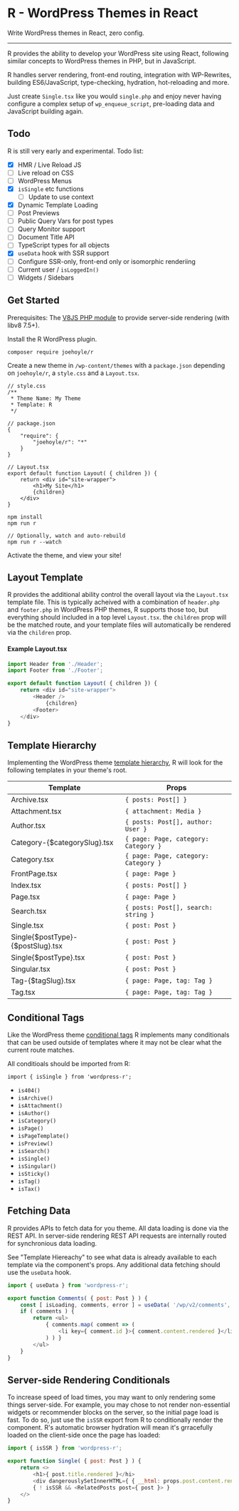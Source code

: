 # R - WordPress Themes in React

Write WordPress themes in React, zero config.

---

R provides the ability to develop your WordPress site using React, following similar concepts to WordPress themes in PHP, but in JavaScript.

R handles server rendering, front-end routing, integration with WP-Rewrites, building ES6/JavaScript, type-checking, hydration, hot-reloading and more.

Just create `Single.tsx` like you would `single.php` and enjoy never having configure a complex setup of `wp_enqueue_script`, pre-loading data and JavaScript building again.

## Todo

R is still very early and experimental. Todo list:

- [x] HMR / Live Reload JS
- [ ] Live reload on CSS
- [ ] WordPress Menus
- [x] `isSingle` etc functions
   - [ ] Update to use context
- [x] Dynamic Template Loading
- [ ] Post Previews
- [ ] Public Query Vars for post types
- [ ] Query Monitor support
- [ ] Document Title API
- [ ] TypeScript types for all objects
- [x] `useData` hook with SSR support
- [ ] Configure SSR-only, front-end only or isomorphic renderiing
- [ ] Current user / `isLoggedIn()`
- [ ] Widgets / Sidebars

## Get Started

Prerequisites: The [V8JS PHP module](https://github.com/phpv8/v8js/) to provide server-side rendering (with libv8 7.5+).

Install the R WordPress plugin.

`composer require joehoyle/r`

Create a new theme in `/wp-content/themes` with a `package.json` depending on `joehoyle/r`, a `style.css` and a `Layout.tsx`.

```
// style.css
/**
 * Theme Name: My Theme
 * Template: R
 */

// package.json
{
	"require": {
		"joehoyle/r": "*"
	}
}

// Layout.tsx
export default function Layout( { children }) {
	return <div id="site-wrapper">
		<h1>My Site</h1>
		{children}
	</div>
}
```

```
npm install
npm run r

// Optionally, watch and auto-rebuild
npm run r --watch
```

Activate the theme, and view your site!

## Layout Template

R provides the additional ability control the overall layout via the `Layout.tsx` template file. This is typically acheived with a combination of `header.php` and `footer.php` in WordPress PHP themes, R supports those too, but everything should included in a top level `Layout.tsx`. the `children` prop will be the matched route, and your template files will automatically be rendered via the `children` prop.

#### Example Layout.tsx

```js
import Header from './Header';
import Footer from './Footer';

export default function Layout( { children }) {
	return <div id="site-wrapper">
		<Header />
			{children}
		<Footer>
	</div>
}
```


## Template Hierarchy

Implementing the WordPress theme [template hierarchy](https://developer.wordpress.org/themes/basics/template-hierarchy/#single-post), R will look for the following templates in your theme's root.

|Template|Props|
|--|--|
|Archive.tsx|`{ posts: Post[] }`|
|Attachment.tsx|`{ attachment: Media }`|
|Author.tsx|`{ posts: Post[], author: User }`|
|Category-{$categorySlug}.tsx|`{ page: Page, category: Category }`|
|Category.tsx|`{ page: Page, category: Category }`|
|FrontPage.tsx|`{ page: Page }`|
|Index.tsx|`{ posts: Post[] }`|
|Page.tsx|`{ page: Page }`|
|Search.tsx|`{ posts: Post[], search: string }`|
|Single.tsx|`{ post: Post }`|
|Single{$postType}-{$postSlug}.tsx|`{ post: Post }`|
|Single{$postType}.tsx|`{ post: Post }`|
|Singular.tsx|`{ post: Post }`|
|Tag-{$tagSlug}.tsx|`{ page: Page, tag: Tag }`|
|Tag.tsx|`{ page: Page, tag: Tag }`|

## Conditional Tags

Like the WordPress theme [conditional tags](https://developer.wordpress.org/themes/basics/conditional-tags/) R implements many conditionals that can be used outside of templates where it may not be clear what the current route matches.

All conditioals should be imported from R:

```
import { isSingle } from 'wordpress-r';
```

- `is404()`
- `isArchive()`
- `isAttachment()`
- `isAuthor()`
- `isCategory()`
- `isPage()`
- `isPageTemplate()`
- `isPreview()`
- `isSearch()`
- `isSingle()`
- `isSingular()`
- `isSticky()`
- `isTag()`
- `isTax()`

## Fetching Data

R provides APIs to fetch data for you theme. All data loading is done via the REST API. In server-side rendering REST API requests are internally routed for synchronious data loading.

See "Template Hiereachy" to see what data is already available to each template via the component's props. Any additional data fetching should use the `useData` hook.

```js
import { useData } from 'wordpress-r';

export function Comments( { post: Post } ) {
	const [ isLoading, comments, error ] = useData( '/wp/v2/comments', { post: post.id } );
	if ( comments ) {
		return <ul>
			{ comments.map( comment => (
				<li key={ comment.id }>{ comment.content.rendered }</li>
			) ) }
		</ul>
	}
}
```

## Server-side Rendering Conditionals

To increase speed of load times, you may want to only rendering some things server-side. For example, you may chose to not render non-essential widgets or recommender blocks on the server, so the initial page load is fast. To do so, just use the `isSSR` export from R to conditionally render the component. R's automatic browser hydration will mean it's grracefully loaded on the client-side once the page has loaded:

```js
import { isSSR } from 'wordpress-r';

export function Single( { post: Post } ) {
	return <>
		<h1>{ post.title.rendered }</hi>
		<div dangerouslySetInnerHTML={ { __html: props.post.content.rendered } } />
		{ ! isSSR && <RelatedPosts post={ post }> }
	</>
}
```
